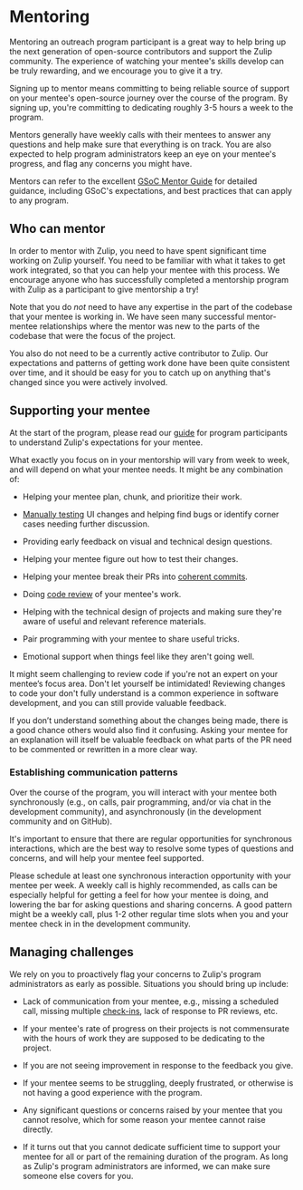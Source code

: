 # Mentoring

Mentoring an outreach program participant is a great way to help bring up the
next generation of open-source contributors and support the Zulip community. The
experience of watching your mentee's skills develop can be truly rewarding, and
we encourage you to give it a try.

Signing up to mentor means committing to being reliable source of support on your
mentee's open-source journey over the course of the program. By signing up,
you're committing to dedicating roughly 3-5 hours a week to the program.

Mentors generally have weekly calls with their mentees to answer any questions
and help make sure that everything is on track. You are also expected to help
program administrators keep an eye on your mentee's progress, and flag any
concerns you might have.

Mentors can refer to the excellent [GSoC Mentor
Guide](https://google.github.io/gsocguides/mentor/) for detailed guidance,
including GSoC's expectations, and best practices that can apply to any program.

## Who can mentor

In order to mentor with Zulip, you need to have spent significant time working
on Zulip yourself. You need to be familiar with what it takes to get work
integrated, so that you can help your mentee with this process. We encourage
anyone who has successfully completed a mentorship program with Zulip as a
participant to give mentorship a try!

Note that you do _not_ need to have any expertise in the part of the
codebase that your mentee is working in. We have seen many successful
mentor-mentee relationships where the mentor was new to the parts of
the codebase that were the focus of the project.

You also do not need to be a currently active contributor to Zulip. Our
expectations and patterns of getting work done have been quite consistent over
time, and it should be easy for you to catch up on anything that's changed since
you were actively involved.

## Supporting your mentee

At the start of the program, please read our [guide](experience.md) for program
participants to understand Zulip's expectations for your mentee.

What exactly you focus on in your mentorship will vary from week to week, and
will depend on what your mentee needs. It might be any combination of:

- Helping your mentee plan, chunk, and prioritize their work.

- [Manually testing](../contributing/code-reviewing.md#manual-testing) UI
  changes and helping find bugs or identify corner cases needing
  further discussion.

- Providing early feedback on visual and technical design questions.

- Helping your mentee figure out how to test their changes.

- Helping your mentee break their PRs into [coherent
  commits](../contributing/commit-discipline.md).

- Doing [code review](../contributing/code-reviewing.md) of your
  mentee's work.

- Helping with the technical design of projects and making sure
  they're aware of useful and relevant reference materials.

- Pair programming with your mentee to share useful tricks.

- Emotional support when things feel like they aren't going well.

It might seem challenging to review code if you're not an expert on
your mentee’s focus area. Don't let yourself be intimidated!
Reviewing changes to code your don't fully understand is a common
experience in software development, and you can still provide valuable
feedback.

If you don’t understand something about the changes being made, there
is a good chance others would also find it confusing. Asking your
mentee for an explanation will itself be valuable feedback on what
parts of the PR need to be commented or rewritten in a more clear way.

### Establishing communication patterns

Over the course of the program, you will interact with your mentee both
synchronously (e.g., on calls, pair programming, and/or via chat in the
development community), and asynchronously (in the development community and on
GitHub).

It's important to ensure that there are regular opportunities for synchronous
interactions, which are the best way to resolve some types of questions and
concerns, and will help your mentee feel supported.

Please schedule at least one synchronous interaction opportunity with your
mentee per week. A weekly call is highly recommended, as calls can be especially
helpful for getting a feel for how your mentee is doing, and lowering the bar
for asking questions and sharing concerns. A good pattern might be a weekly
call, plus 1-2 other regular time slots when you and your mentee check in in the
development community.

## Managing challenges

We rely on you to proactively flag your concerns to Zulip's program
administrators as early as possible. Situations you should bring up include:

- Lack of communication from your mentee, e.g., missing a scheduled call,
  missing multiple [check-ins](./experience.md#communication-and-check-ins), lack
  of response to PR reviews, etc.

- If your mentee's rate of progress on their projects is not commensurate with
  the hours of work they are supposed to be dedicating to the project.

- If you are not seeing improvement in response to the feedback you give.

- If your mentee seems to be struggling, deeply frustrated, or otherwise is not
  having a good experience with the program.

- Any significant questions or concerns raised by your mentee that you cannot
  resolve, which for some reason your mentee cannot raise directly.

- If it turns out that you cannot dedicate sufficient time to support your mentee
  for all or part of the remaining duration of the program. As long as Zulip's
  program administrators are informed, we can make sure someone else covers for
  you.
